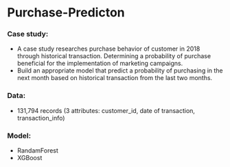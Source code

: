 # Purchase-Predicton
### Case study:
- A case study researches purchase behavior of customer in 2018 through historical transaction. Determining a probability of purchase beneficial for the implementation of marketing campaigns.
- Build an appropriate model that predict a probability of purchasing in the next month based on historical transaction from the last two months.
### Data:
- 131,794 records (3 attributes: customer_id, date of transaction, transaction_info)
### Model:
- RandamForest
- XGBoost

